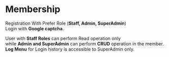 # Membership
Registration With Prefer Role (<b>Staff, Admin, SuperAdmin</b>)<br/>
Login with <b>Google captcha</b>.<br/>

User with <b>Staff Roles</b> can perform Read operation only <br/> while <b>Admin and SuperAdmin</b> can perform <b>CRUD</b> operation in the member.<br/> 
<b>Log Menu</b> for Login history is accessible to SuperAdmin only.
